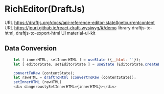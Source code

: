 # RichEditor(DraftJs)
URL https://draftjs.org/docs/api-reference-editor-state#getcurrentcontent
URL https://jpuri.github.io/react-draft-wysiwyg/#/demo
library draftjs-to-html, draftjs-to-export-html
UI material-ui-kit
## Data Conversion
```js
    let [ innerHTML, setInnerHTML ] = useState ({__html: ''});                      // HTML content
    let [ editorState, setEditorState ] = useState (EditorState.createEmpty ());    // Init editorState with EditorState.createWithContent (convertFromRaw (Doc.draft_raw))

    convertToRaw (contentState);
    let rawHTML = draftToHtml (convertToRaw (contentState));
    setInnerHTML (rawHTML)
    <div dangerouslySetInnerHTML={innerHTML}></div>
```